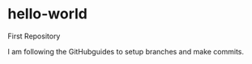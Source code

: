 # hello-world
First Repository

I am following the GitHubguides to setup branches and make commits.
